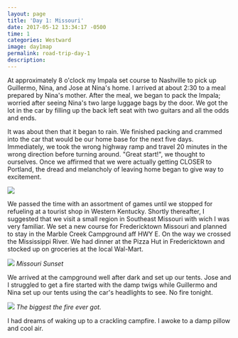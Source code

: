 ```yaml
---
layout: page
title: 'Day 1: Missouri'
date: 2017-05-12 13:34:17 -0500
time: 1
categories: Westward
image: day1map
permalink: road-trip-day-1
description: 
---
```




At approximately 8 o'clock my Impala set course to Nashville to pick up Guillermo, Nina, and Jose at Nina's home. I arrived at about 2:30 to a meal prepared by Nina's mother. After the meal, we began to pack the Impala; worried after seeing Nina's two large luggage bags by the door. We got the lot in the car by filling up the back left seat with two guitars and all the odds and ends.

It was about then that it began to rain. We finished packing and crammed into the car that would be our home base for the next five days. Immediately, we took the wrong highway ramp and travel 20 minutes in the wrong direction before turning around. "Great start!", we thought to ourselves. Once we affirmed that we were actually getting CLOSER to Portland, the dread and melancholy of leaving home began to give way to excitement.


![](http://i.imgur.com/WIZcquD.jpg)

We passed the time with an assortment of games until we stopped for refueling at a tourist shop in Western Kentucky. Shortly thereafter, I suggested that we visit a small region in Southeast Missouri with wich I was very familiar. We set a new course for Fredericktown Missouri and planned to stay in the Marble Creek Campground aff HWY E. On the way we crossed the Mississippi River. We had dinner at the Pizza Hut in Fredericktown and stocked up on groceries at the local Wal-Mart.

![](http://i.imgur.com/3Pnv0E4.jpg)
*Missouri Sunset*

We arrived at the campground well after dark and set up our tents. Jose and I struggled to get a fire started with the damp twigs while Guillermo and Nina set up our tents using the car's headlights to see. No fire tonight.

![](http://i.imgur.com/ECK94F6.jpg)
*The biggest the fire ever got.*

I had dreams of waking up to a crackling campfire. I awoke to a damp pillow and cool air.
